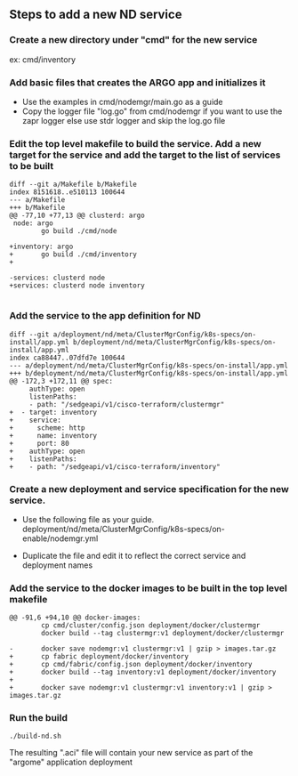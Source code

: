 ## Steps to add a new ND service

### Create a new directory under "cmd" for the new service

ex: cmd/inventory

### Add basic files that creates the ARGO app and initializes it

* Use the examples in cmd/nodemgr/main.go as a guide
* Copy the logger file "log.go" from cmd/nodemgr if you want to use the zapr logger else use stdr logger and skip the log.go file

### Edit the top level makefile to build the service. Add a new target for the service and add the target to the list of services to be built

```
diff --git a/Makefile b/Makefile
index 8151618..e510113 100644
--- a/Makefile
+++ b/Makefile
@@ -77,10 +77,13 @@ clusterd: argo
 node: argo
        go build ./cmd/node

+inventory: argo
+       go build ./cmd/inventory
+

-services: clusterd node
+services: clusterd node inventory


```

### Add the service to the app definition for ND

```
diff --git a/deployment/nd/meta/ClusterMgrConfig/k8s-specs/on-install/app.yml b/deployment/nd/meta/ClusterMgrConfig/k8s-specs/on-install/app.yml
index ca88447..07dfd7e 100644
--- a/deployment/nd/meta/ClusterMgrConfig/k8s-specs/on-install/app.yml
+++ b/deployment/nd/meta/ClusterMgrConfig/k8s-specs/on-install/app.yml
@@ -172,3 +172,11 @@ spec:
     authType: open
     listenPaths:
     - path: "/sedgeapi/v1/cisco-terraform/clustermgr"
+  - target: inventory
+    service:
+      scheme: http
+      name: inventory
+      port: 80
+    authType: open
+    listenPaths:
+    - path: "/sedgeapi/v1/cisco-terraform/inventory"
```

### Create a new deployment and service specification for the new service.

* Use the following file as your guide. 
deployment/nd/meta/ClusterMgrConfig/k8s-specs/on-enable/nodemgr.yml

* Duplicate the file and edit it to reflect the correct service and deployment names

### Add the service to the docker images to be built in the top level makefile

```
@@ -91,6 +94,10 @@ docker-images:
        cp cmd/cluster/config.json deployment/docker/clustermgr
        docker build --tag clustermgr:v1 deployment/docker/clustermgr

-       docker save nodemgr:v1 clustermgr:v1 | gzip > images.tar.gz
+       cp fabric deployment/docker/inventory
+       cp cmd/fabric/config.json deployment/docker/inventory
+       docker build --tag inventory:v1 deployment/docker/inventory
+
+       docker save nodemgr:v1 clustermgr:v1 inventory:v1 | gzip > images.tar.gz

```

### Run the build
```
./build-nd.sh
```

The resulting ".aci" file will contain your new service as part of the "argome" application deployment


